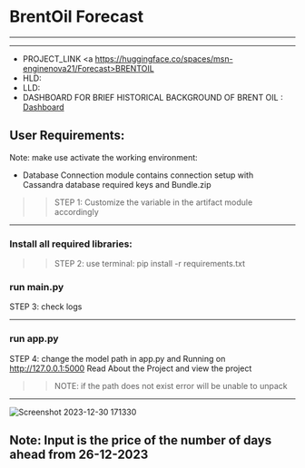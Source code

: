 # BrentOil Forecast
---
---

- PROJECT_LINK <a https://huggingface.co/spaces/msn-enginenova21/Forecast>BRENTOIL</a>
- HLD:
- LLD:
- DASHBOARD FOR BRIEF HISTORICAL BACKGROUND OF BRENT OIL : <a href="https://public.tableau.com/app/profile/manoj.negi/viz/BrentPriceMovement/Dashboard2" target="_blank" rel="noopener noreferrer" class="dash-link">Dashboard</a>


User Requirements:
-------
Note: make use activate the working environment:

* Database Connection module contains connection setup with Cassandra database required keys and Bundle.zip 
>> STEP 1:  Customize the variable in the artifact module accordingly
------------------------------
 
### Install all required libraries: 
>> STEP 2: use terminal: pip install -r requirements.txt

### run main.py
STEP 3: check logs

--------------------
### run app.py
STEP 4: change the model path in app.py and Running on http://127.0.0.1:5000
Read About the Project and view the project
 >> NOTE: if the path does not exist error will be unable to unpack 
---------------------------
![Screenshot 2023-12-30 171330](https://github.com/MANOJ-S-NEGI/Price-Forcast/assets/99602627/b048fe3a-3261-4a4d-b76d-b04a37d74da3)

Note: Input is the price of the number of days ahead from 26-12-2023
--------------------------
